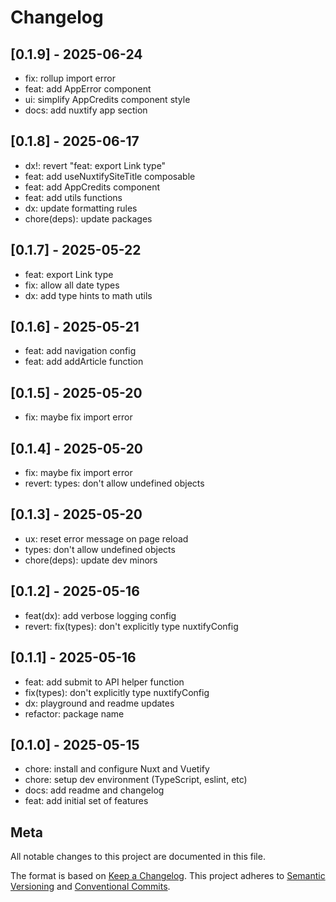 # Changelog

## [0.1.9] - 2025-06-24

- fix: rollup import error
- feat: add AppError component
- ui: simplify AppCredits component style
- docs: add nuxtify app section

## [0.1.8] - 2025-06-17

- dx!: revert "feat: export Link type"
- feat: add useNuxtifySiteTitle composable
- feat: add AppCredits component
- feat: add utils functions
- dx: update formatting rules
- chore(deps): update packages

## [0.1.7] - 2025-05-22

- feat: export Link type
- fix: allow all date types
- dx: add type hints to math utils

## [0.1.6] - 2025-05-21

- feat: add navigation config
- feat: add addArticle function

## [0.1.5] - 2025-05-20

- fix: maybe fix import error

## [0.1.4] - 2025-05-20

- fix: maybe fix import error
- revert: types: don't allow undefined objects

## [0.1.3] - 2025-05-20

- ux: reset error message on page reload
- types: don't allow undefined objects
- chore(deps): update dev minors

## [0.1.2] - 2025-05-16

- feat(dx): add verbose logging config
- revert: fix(types): don't explicitly type nuxtifyConfig

## [0.1.1] - 2025-05-16

- feat: add submit to API helper function
- fix(types): don't explicitly type nuxtifyConfig
- dx: playground and readme updates
- refactor: package name

## [0.1.0] - 2025-05-15

- chore: install and configure Nuxt and Vuetify
- chore: setup dev environment (TypeScript, eslint, etc)
- docs: add readme and changelog
- feat: add initial set of features

## Meta

All notable changes to this project are documented in this file.

The format is based on [Keep a Changelog](https://keepachangelog.com/en/1.0.0/).
This project adheres to [Semantic Versioning](https://semver.org/spec/v2.0.0.html) and [Conventional Commits](https://www.conventionalcommits.org/).
